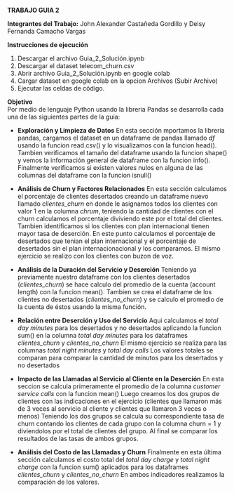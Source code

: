 **TRABAJO GUIA 2**

**Integrantes del Trabajo:**  John Alexander Castañeda Gordillo y Deisy Fernanda Camacho Vargas

**Instrucciones de ejecución**
1. Descargar el archivo Guia_2_Solución.ipynb
2. Descargar el dataset telecom_churn.csv
3. Abrir archivo Guia_2_Solución.ipynb en google colab
4. Cargar dataset en google colab en la opcion Archivos (Subir Archivo)
5. Ejecutar las celdas de código.

**Objetivo**  
Por medio de lenguaje Python usando la libreria Pandas se desarrolla cada una de las siguientes partes de la guia:

- **Exploración y Limpieza de Datos**
  En esta sección mportamos la libreria pandas, cargamos el dataset en un dataframe de pandas llamado *df* usando la funcion read.csv() y lo visualizamos con la funcion head().
  Tambien verificamos el tamaño del dataframe usando la funcion shape() y vemos la información general de dataframe con la funcion info().
  Finalmente verificamos si existen valores nulos en alguna de las columnas del dataframe con la funcion isnull()
  
- **Análisis de Churn y Factores Relacionados**
  En esta sección calculamos el porcentaje de clientes desertados creando un dataframe nuevo llamado *clientes_churn* en donde le asignamos todos los clientes con valor 1 en la columna *chrum*, teniendo la cantidad de clientes con el churn calculamos el porcentaje diviviendo este por el total del clientes.
  Tambien identificamos si los clientes con plan internacional tienen mayor tasa de deserción. En este punto calculamos el porcentaje de desertados que tenian el plan internacional y el porcentaje de desertados sin el plan internacionacional y los comparamos.
  El mismo ejercicio se realizo con los clientes con buzon de voz.
    
- **Análisis de la Duración del Servicio y Deserción**
  Teniendo ya previamente nuestro dataframe con los clientes desertados (*clientes_churn*) se hace calculo del promedio de la cuenta (account length) con la funcion mean().
  Tambien se crea el dataframe de los clientes no desertados (*clientes_no_churn*) y se calculo el promedio de la cuenta de éstos usando la misma función.
   
- **Relación entre Deserción y Uso del Servicio**
  Aqui calculamos el *total day minutes* para los desertados y no desertados aplicando la funcion sum() en la columna *total day minutes* para los dataframes *clientes_churn* y *clientes_no_churn*
  El mismo ejercicio se realiza para las columnas *total night minutes* y *total day calls*
  Los valores totales se comparan para comparar la cantidad de minutos para los desertados y no desertados

- **Impacto de las Llamadas al Servicio al Cliente en la Deserción**
  En esta seccion se calcula primeramente el promedio de la columna *customer service calls* con la funcion mean()
  Luego creamos los dos grupos de clientes con las indicaciones en el ejercicio (clientes que llamaron más de 3 veces al servicio al cliente y clientes que llamaron 3 veces o menos)
  Teniendo los dos grupos se calcula su correspondiente tasa de churn contando los clientes de cada grupo con la columna churn = 1 y diviendolos por el total de clientes del grupo.
  Al final se comparar los resultados de las tasas de ambos grupos.
  
- **Análisis del Costo de las Llamadas y Churn**
  Finalmente en esta última sección calculamos el costo total del *total day charge* y *total night charge* con la funcion sum() aplicados para los dataframes *clientes_churn* y *clientes_no_churn*
  En ambos indicadores realizamos la comparación de los valores. 
